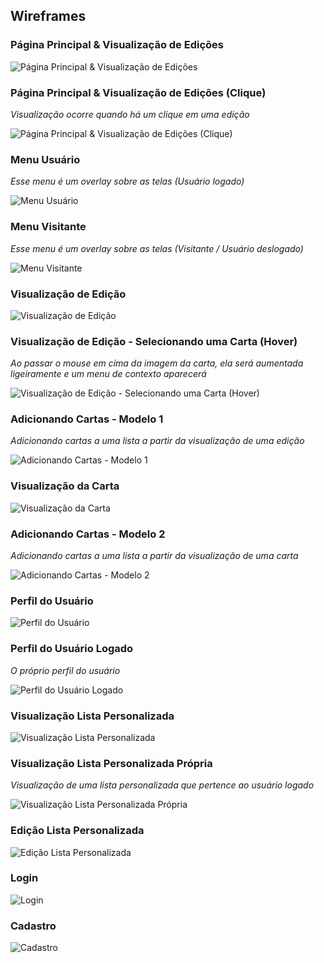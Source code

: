 ## Wireframes


### Página Principal & Visualização de Edições

![Página Principal & Visualização de Edições](https://github.com/stephaniefay/s2-mvp-management/blob/main/wireframes/01%20-%20P%C3%A1gina%20Principal%20%26%20Visualiza%C3%A7%C3%A3o%20de%20Edi%C3%A7%C3%B5es.png?raw=true)

### Página Principal & Visualização de Edições (Clique)
*Visualização ocorre quando há um clique em uma edição*

![Página Principal & Visualização de Edições (Clique)](https://github.com/stephaniefay/s2-mvp-management/blob/main/wireframes/02%20-%20P%C3%A1gina%20Principal%20%26%20Visualiza%C3%A7%C3%A3o%20de%20Edi%C3%A7%C3%B5es%20(Clique).png?raw=true)

### Menu Usuário
*Esse menu é um overlay sobre as telas (Usuário logado)*

![Menu Usuário](https://github.com/stephaniefay/s2-mvp-management/blob/main/wireframes/03%20-%20Menu%20Usu%C3%A1rio.png?raw=true)

### Menu Visitante
*Esse menu é um overlay sobre as telas (Visitante / Usuário deslogado)*

![Menu Visitante](https://github.com/stephaniefay/s2-mvp-management/blob/main/wireframes/04%20-%20Menu%20Visitante.png?raw=true)

### Visualização de Edição

![Visualização de Edição](https://github.com/stephaniefay/s2-mvp-management/blob/main/wireframes/05%20-%20Visualiza%C3%A7%C3%A3o%20de%20Edi%C3%A7%C3%A3o.png?raw=true)

### Visualização de Edição - Selecionando uma Carta (Hover)
*Ao passar o mouse em cima da imagem da carta, ela será aumentada ligeiramente e um menu de contexto aparecerá*

![Visualização de Edição - Selecionando uma Carta (Hover)](https://github.com/stephaniefay/s2-mvp-management/blob/main/wireframes/06%20-%20Visualiza%C3%A7%C3%A3o%20de%20Edi%C3%A7%C3%A3o%20-%20Selecionando%20uma%20Carta%20(Hover).png?raw=true)

### Adicionando Cartas - Modelo 1
*Adicionando cartas a uma lista a partir da visualização de uma edição*

![Adicionando Cartas - Modelo 1](https://github.com/stephaniefay/s2-mvp-management/blob/main/wireframes/07%20-%20Adicionando%20Cartas%20-%20Modelo%201.png?raw=true)

### Visualização da Carta

![Visualização da Carta](https://github.com/stephaniefay/s2-mvp-management/blob/main/wireframes/08%20-%20Visualiza%C3%A7%C3%A3o%20da%20Carta.png?raw=true)

### Adicionando Cartas - Modelo 2
*Adicionando cartas a uma lista a partir da visualização de uma carta*

![Adicionando Cartas - Modelo 2](https://github.com/stephaniefay/s2-mvp-management/blob/main/wireframes/09%20-%20Adicionando%20Cartas%20-%20Modelo%202.png?raw=true)

### Perfil do Usuário

![Perfil do Usuário](https://github.com/stephaniefay/s2-mvp-management/blob/main/wireframes/10%20-%20Perfil%20do%20Usu%C3%A1rio.png?raw=true)

### Perfil do Usuário Logado
*O próprio perfil do usuário*

![Perfil do Usuário Logado](https://github.com/stephaniefay/s2-mvp-management/blob/main/wireframes/11%20-%20Perfil%20do%20Usu%C3%A1rio%20Logado.png?raw=true)

### Visualização Lista Personalizada

![Visualização Lista Personalizada](https://github.com/stephaniefay/s2-mvp-management/blob/main/wireframes/12%20-%20Visualiza%C3%A7%C3%A3o%20Lista%20Personalizada.png?raw=true)

### Visualização Lista Personalizada Própria
*Visualização de uma lista personalizada que pertence ao usuário logado*

![Visualização Lista Personalizada Própria](https://github.com/stephaniefay/s2-mvp-management/blob/main/wireframes/13%20-%20Visualiza%C3%A7%C3%A3o%20Lista%20Personalizada%20Pr%C3%B3pria.png?raw=true)

### Edição Lista Personalizada

![Edição Lista Personalizada](https://github.com/stephaniefay/s2-mvp-management/blob/main/wireframes/14%20-%20Edi%C3%A7%C3%A3o%20Lista%20Personalizada.png?raw=true)

### Login

![Login](https://github.com/stephaniefay/s2-mvp-management/blob/main/wireframes/15%20-%20Login.png?raw=true)

### Cadastro

![Cadastro](https://github.com/stephaniefay/s2-mvp-management/blob/main/wireframes/16%20-%20Cadastro.png?raw=true)




